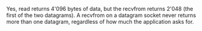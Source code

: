Yes, read returns 4'096 bytes of data, but the recvfrom returns 2'048 (the first of the two datagrams). A recvfrom on a datagram socket never returns more than one datagram, regardless of how much the application asks for.
